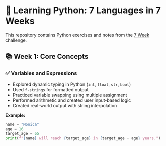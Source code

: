 # 🐍 Learning Python: 7 Languages in 7 Weeks

This repository contains Python exercises and notes from the [7 Week](#) challenge.

## 📚 Week 1: Core Concepts

### ✅ Variables and Expressions
- Explored dynamic typing in Python (`int`, `float`, `str`, `bool`)
- Used `f-strings` for formatted output
- Practiced variable swapping using multiple assignment
- Performed arithmetic and created user input-based logic
- Created real-world output with string interpolation

**Example:**
```python
name = "Monica"
age = 16
target_age = 65
print(f"{name} will reach {target_age} in {target_age - age} years.")
